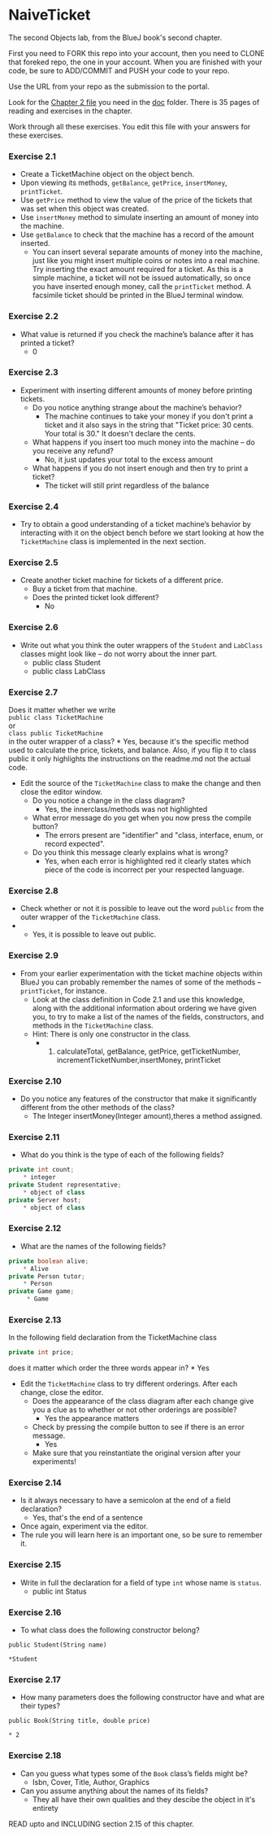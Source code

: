 # NaiveTicket

The second Objects lab, from the BlueJ book's second chapter.

First you need to FORK this repo into your account, then you need to CLONE that foreked repo, the one in your account. 
When you are finished with your code, be sure to ADD/COMMIT and PUSH your code to your repo.

Use the URL from your repo as the submission to the portal. 

Look for the [Chapter 2 file](./doc/BlueJ-objects-first-ch2.pdf) you need in the [doc](./doc) folder.
There is 35 pages of reading and exercises in the chapter.

Work through all these exercises. You edit this file with your answers for these exercises.

### Exercise 2.1
* Create a TicketMachine object on the object bench.
* Upon viewing its methods, `getBalance`, `getPrice`, `insertMoney`, `printTicket`.
* Use `getPrice` method to view the value of the price of the tickets that was set when this object was created.
* Use `insertMoney` method to simulate inserting an amount of money into the machine.
* Use `getBalance` to check that the machine has a record of the amount inserted.
    * You can insert several separate amounts of money into the machine, just like you might insert multiple coins or notes into a real machine. Try inserting the exact amount required for a ticket. As this is a simple machine, a ticket will not be issued automatically, so once you have inserted enough money, call the `printTicket` method. A facsimile ticket should be printed in the BlueJ terminal window.

### Exercise 2.2
* What value is returned if you check the machine’s balance after it has printed a ticket?
    * 0

### Exercise 2.3
* Experiment with inserting different amounts of money before printing tickets.
    * Do you notice anything strange about the machine’s behavior?
        * The machine continues to take your money if you don't print a ticket and it also says in the string that "Ticket price: 30 cents. Your total is 30." It doesn't declare the cents.   
    * What happens if you insert too much money into the machine – do you receive any refund?
        * No, it just updates your total to the excess amount
    * What happens if you do not insert enough and then try to print a ticket?
        * The ticket will still print regardless of the balance 

### Exercise 2.4
* Try to obtain a good understanding of a ticket machine’s behavior by interacting with it on the object bench before we start looking at how the `TicketMachine` class is implemented in the next section.

### Exercise 2.5
* Create another ticket machine for tickets of a different price.
    * Buy a ticket from that machine.
    * Does the printed ticket look different?
        * No

### Exercise 2.6
* Write out what you think the outer wrappers of the `Student` and `LabClass` classes might look like – do not worry about the inner part.
    *  public class Student 
    *  public class LabClass
### Exercise 2.7
Does it matter whether we write<br>
`public class TicketMachine`<br>
or<br>
`class public TicketMachine`<br>
in the outer wrapper of a class?
    * Yes, because it's the specific method used to calculate the price, tickets, and balance. Also, if you flip it to class public it only highlights the instructions on the readme.md not the actual code.  

* Edit the source of the `TicketMachine` class to make the change and then close the editor window.
    * Do you notice a change in the class diagram?
        * Yes, the innerclass/methods was not highlighted    
    * What error message do you get when you now press the compile button?
        *  The errors present are "identifier" and "class, interface, enum, or record expected". 
    * Do you think this message clearly explains what is wrong?
        * Yes, when each error is highlighted red it clearly states which piece of the code is incorrect per your respected language.  

### Exercise 2.8
* Check whether or not it is possible to leave out the word `public` from the outer wrapper of the `TicketMachine` class.
*   * Yes, it is possible to leave out public. 

### Exercise 2.9
* From your earlier experimentation with the ticket machine objects within BlueJ you can probably remember the names of some of the methods – `printTicket`, for instance.
    * Look at the class definition in Code 2.1 and use this knowledge, along with the additional information about ordering we have given you, to try to make a list of the names of the fields, constructors, and methods in the `TicketMachine` class.
    * Hint: There is only one constructor in the class.
        * 1. calculateTotal, getBalance, getPrice, getTicketNumber, incrementTicketNumber,insertMoney, printTicket

### Exercise 2.10
* Do you notice any features of the constructor that make it significantly different from the other methods of the class?
    * The Integer insertMoney(Integer amount),theres a method assigned. 
### Exercise 2.11
* What do you think is the type of each of the following fields?

```java
private int count;
    * integer 
private Student representative;
    * object of class
private Server host;
    * object of class
```

### Exercise 2.12
* What are the names of the following fields?

```java
private boolean alive;
    * Alive
private Person tutor;
    * Person
private Game game;
     * Game
```
### Exercise 2.13

In the following field declaration from the TicketMachine class<br>

```java
private int price;
```
does it matter which order the three words appear in?
    * Yes
* Edit the `TicketMachine` class to try different orderings. After each change, close the editor.
    * Does the appearance of the class diagram after each change give you a clue as to whether or not other orderings are
possible?
        * Yes the appearance matters
    * Check by pressing the compile button to see if there is an error message.
        * Yes    
    * Make sure that you reinstantiate the original version after your experiments!
       

### Exercise 2.14
* Is it always necessary to have a semicolon at the end of a field declaration?
    * Yes, that's the end of a sentence     
* Once again, experiment via the editor.
* The rule you will learn here is an important one, so be sure to remember it.


### Exercise 2.15
* Write in full the declaration for a field of type `int` whose name is `status`.
    * public int Status 

### Exercise 2.16
* To what class does the following constructor belong?
```
public Student(String name)
```
    *Student 

### Exercise 2.17
* How many parameters does the following constructor have and what are their types?
```
public Book(String title, double price)
```
    * 2

### Exercise 2.18
* Can you guess what types some of the `Book` class’s fields might be?
    * Isbn, Cover, Title, Author, Graphics    
* Can you assume anything about the names of its fields?
    * They all have their own qualities and they descibe the object in it's entirety 

READ upto and INCLUDING section 2.15 of this chapter.
